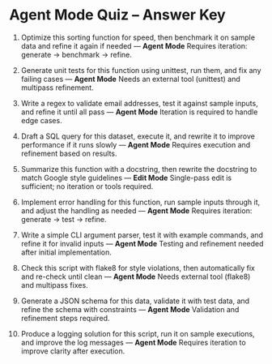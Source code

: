 # Agent Mode Quiz – Answer Key

1. Optimize this sorting function for speed, then benchmark it on sample data and refine it again if needed — **Agent Mode**
   Requires iteration: generate → benchmark → refine.

2. Generate unit tests for this function using unittest, run them, and fix any failing cases — **Agent Mode**
   Needs an external tool (unittest) and multipass refinement.

3. Write a regex to validate email addresses, test it against sample inputs, and refine it until all pass — **Agent Mode**
   Iteration is required to handle edge cases.

4. Draft a SQL query for this dataset, execute it, and rewrite it to improve performance if it runs slowly — **Agent Mode**
   Requires execution and refinement based on results.

5. Summarize this function with a docstring, then rewrite the docstring to match Google style guidelines — **Edit Mode**
   Single-pass edit is sufficient; no iteration or tools required.

6. Implement error handling for this function, run sample inputs through it, and adjust the handling as needed — **Agent Mode**
   Requires iteration: generate → test → refine.

7. Write a simple CLI argument parser, test it with example commands, and refine it for invalid inputs — **Agent Mode**
   Testing and refinement needed after initial implementation.

8. Check this script with flake8 for style violations, then automatically fix and re-check until clean — **Agent Mode**
   Needs external tool (flake8) and multipass fixes.

9. Generate a JSON schema for this data, validate it with test data, and refine the schema with constraints — **Agent Mode**
   Validation and refinement steps required.

10. Produce a logging solution for this script, run it on sample executions, and improve the log messages — **Agent Mode**
   Requires iteration to improve clarity after execution.
